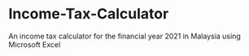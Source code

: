 # Income-Tax-Calculator
An income tax calculator for the financial year 2021 in Malaysia using Microsoft Excel

